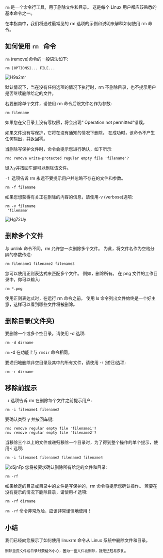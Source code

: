 `rm` 是一个命令行工具，用于删除文件和目录。 这是每个 Linux 用户都应该熟悉的基本命令之一。


在本指南中，我们将通过最常见的 rm 选项的示例和说明来解释如何使用 rm 命令。

## 如何使用 `rm ` 命令

`rm` (remove)命令的一般语法如下:
```
rm [OPTIONS]... FILE...
```
![H9a2mr](https://gitee.com/chasays/mdPic/raw/master/uPic/H9a2mr.png)

默认情况下，当在没有任何选项的情况下执行时，rm 不删除目录，也不提示用户是否继续删除给定的文件。

若要删除单个文件，请使用 rm 命令后跟文件名作为参数:
```
rm filename
```

如果您在父目录上没有写权限，将会出现“ Operation not permitted”错误。

如果文件没有写保护，它将在没有通知的情况下删除。 在成功时，该命令不产生任何输出，并返回零。


当删除写保护文件时，命令会提示您进行确认，如下所示:
```
rm: remove write-protected regular empty file 'filename'?
```

键入` y `并按回车键可以删除该文件。


`-f `选项告诉 rm 永远不要提示用户并忽略不存在的文件和参数。
```
rm -f filename

```

如果您想获得有关正在删除的内容的信息，请使用-v (verbose)选项:
```
rm -v filename
 'filename'
```
![Hg72Uy](https://gitee.com/chasays/mdPic/raw/master/uPic/Hg72Uy.png)
##  删除多个文件
与 unlink 命令不同，rm 允许您一次删除多个文件。 为此，将文件名作为空格分隔的参数传递:
```
rm filename1 filename2 filename3
```

您可以使用正则表达式来匹配多个文件。 例如，删除所有。 在 png 文件的工作目录中，你可以输入:
```
rm *.png
```

使用正则表达式时，在运行 rm 命令之前。 使用 ls 命令列出文件始终是一个好主意，这样可以看到哪些文件将被删除。

## 删除目录(文件夹)

要删除一个或多个空目录，请使用 -d 选项:
```
rm -d dirname
```

`rm` -d 在功能上与 `rmdir` 命令相同。


要递归地删除非空目录及其中的所有文件，请使用 -r (递归)选项:
```
rm -r dirname
```
##  移除前提示

`-i` 选项告诉 rm 在删除每个文件之前提示用户:
```
rm -i filename1 filename2
```

要确认类型 y 并按回车键:
```
rm: remove regular empty file 'filename1'? 
rm: remove regular empty file 'filename2'? 
```


当移除三个以上的文件或递归移除一个目录时，为了得到整个操作的单个提示，使用-i 选项:
```
rm -i filename1 filename2 filename3 filename4
```
![dSjnFp](https://gitee.com/chasays/mdPic/raw/master/uPic/dSjnFp.png)
您将被要求确认删除所有给定的文件和目录:
```
rm -rf
```
如果给定的目录或目录中的文件是写保护的，rm 命令将提示您确认操作。 若要在没有提示的情况下删除目录，请使用-f 选项:
```
rm -rf dirname
```

`rm -rf` 命令非常危险，应该非常谨慎地使用！

## 小结

我们已经向您展示了如何使用 linuxrm 命令从 Linux 系统中删除文件和目录。

`删除重要文件或目录时要格外小心，因为一旦文件被删除，就无法轻易恢复`。

